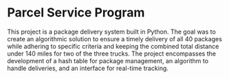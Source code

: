 # Parcel Service Program
This project is a package delivery system built in Python. The goal was to create an algorithmic solution to ensure a timely delivery of all 40 packages while adhering to 
specific criteria and keeping the combined total distance under 140 miles for two of the three trucks. 
The project encompasses the development of a hash table for package management, an algorithm to handle deliveries, and an interface for real-time tracking.
